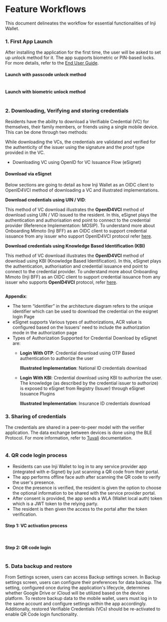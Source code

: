 # Feature Workflows

This document delineates the workflow for essential functionalities of Inji Wallet.

### 1. First App Launch

After installing the application for the first time, the user will be asked to set up unlock method for it. The app supports biometric or PIN-based locks. For more details, refer to the [End User Guide](../end-user-guide.md).

#### Launch with passcode unlock method

<figure><img src="../../../.gitbook/assets/inji_first_launch_with_passcode.png" alt=""><figcaption></figcaption></figure>

#### Launch with biometric unlock method

<figure><img src="../../../.gitbook/assets/inji_first_launch_with_biometric.png" alt=""><figcaption></figcaption></figure>

### 2. Downloading, Verifying and storing credentials

Residents have the ability to download a Verifiable Credential (VC) for themselves, their family members, or friends using a single mobile device. This can be done through two methods:

While downloading the VCs, the credentials are validated and verified for the authenticity of the issuer using the signature and the proof type provided in the VC.

* Downloading VC using OpenID for VC Issuance Flow (eSignet)

#### Download via eSignet

Below sections are going to detail as how Inji Wallet as an OIDC client to OpenID4VCI method of downloading a VC and illustrated implementations.

**Download credentials using UIN / VID**:

This method of VC download illustrates the **OpenID4VCI** method of download using UIN / VID issued to the resident. In this, eSignet plays the authentication and authorisation end point to connect to the credential provider (Reference Implementation: MOSIP). To understand more about Onboarding Mimoto (Inji BFF) as an OIDC client to support credential issuance from any issuer who support OpenID4VCI protocol refer [here](https://docs.mosip.io/inji/inji-mobile-wallet/customization-overview/credential\_providers).

**Download credentials using Knowledge Based Identification (KBI)**

This method of VC download illustrates the **OpenID4VCI** method of download using KBI (Knowledge Based Identification). In this, eSignet plays the authentication, authorisation and credential issuance end point to connect to the credential provider. To understand more about Onboarding Mimoto (Inji BFF) as an OIDC client to support credential issuance from any issuer who supports **OpenID4VCI** protocol, refer [here](https://docs.mosip.io/inji/inji-mobile-wallet/customization-overview/credential\_providers).

<figure><img src="../../../.gitbook/assets/image (2).png" alt=""><figcaption></figcaption></figure>

**Appendix**:

* The term “identifier” in the architecture diagram refers to the unique identifier which can be used to download the credential on the esignet login Page
* eSignet supports Various types of authorizations, ACR value is configured based on the Issuers' need to include the authorization mode in the authorization page
* Types of Authorization Supported for Credential Download by eSignet are:
  *   **Login With OTP**: Credential download using OTP Based authentication to authorize the user

      **Illustrated Implementation**: National ID credentials download
  *   **Login With KBI**: Credential download using KBI to authorize the user. The knowledge (as described by the credential issuer to authorize) is exposed to eSignet from Registry (Issuer) through eSignet Issuance Plugins

      **Illustrated Implementation**: Insurance ID credentials download

### 3. Sharing of credentials

The credentials are shared in a peer-to-peer model with the verifier application. The data exchange between devices is done using the BLE Protocol. For more information, refer to [Tuvali](../../technical-overview/integration-guide/tuvali/) documentation.

<figure><img src="../../../.gitbook/assets/vc_share (1).png" alt=""><figcaption></figcaption></figure>

### 4. QR code login process

* Residents can use Inji Wallet to log in to any service provider app (integrated with e-Signet) by just scanning a QR code from their portal.
* The app performs offline face auth after scanning the QR code to verify the user's presence.
* Once the presence is verified, the resident is given the option to choose the optional information to be shared with the service provider portal.
* After consent is provided, the app sends a WLA (Wallet local auth) token which is a JWT token to the relying party.
* The resident is then given the access to the portal after the token verification.

#### Step 1: VC activation process

<div>

<img src="../../../architecture/_images/vc_activation.png" alt="">

 

<figure><img src="../../../.gitbook/assets/vc_activation (1).png" alt=""><figcaption></figcaption></figure>

</div>

#### Step 2: QR code login

<figure><img src="../../../.gitbook/assets/online_qr_login (1).png" alt=""><figcaption></figcaption></figure>

### 5. Data backup and restore

From Settings screen, users can access Backup settings screen. In Backup settings screen, users can configure their preferences for data backup. The setting, configured once during the application's lifecycle, determines whether Google Drive or iCloud will be utilized based on the device platform. To restore backup data to the mobile wallet, users must log in to the same account and configure settings within the app accordingly. Additionally, restored Verifiable Credentials (VCs) should be re-activated to enable QR Code login functionality.

<figure><img src="../../../.gitbook/assets/android (1).png" alt=""><figcaption></figcaption></figure>

<figure><img src="../../../.gitbook/assets/ios (2).png" alt=""><figcaption></figcaption></figure>
